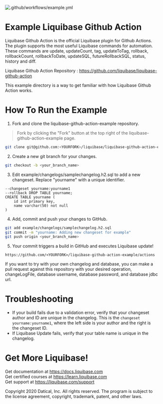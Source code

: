 ![.github/workflows/example.yml](https://github.com/liquibase/liquibase-github-action-example/workflows/.github/workflows/example.yml/badge.svg)

# Example Liquibase Github Action

Liquibase Github Action is the official Liquibase plugin for Github Actions. The plugin supports the most useful Liquibase commands for automation. These commands are update, updateCount, tag, updateToTag, rollback, rollbackCount, rollbackToDate, updateSQL, futureRollbackSQL, status, history and diff.

Liquibase Github Action Repository : https://github.com/liquibase/liquibase-github-action

This example directory is a way to get familiar with how Liquibase Github Action works. 

# How To Run the Example

1. Fork and clone the liquibase-github-action-example repository.
> Fork by clicking the "Fork" button at the top right of the liquibase-github-action-example page.
```bash
git clone git@github.com:<YOURFORK>/liquibase/liquibase-github-action-example.git
```
2. Create a new git branch for your changes.
```bash
git checkout -b <your_branch_name>
```
3. Edit example/changelogs/samplechangelog.h2.sql to add a new changeset. Replace "yourname" with a unique identifier.
```
--changeset yourname:yourname1
--rollback DROP TABLE yourname;
CREATE TABLE yourname (
    id int primary key,
    name varchar(50) not null
)
```

4. Add, commit and push your changes to GitHub.
```bash
git add example/changelogs/samplechangelog.h2.sql
git commit -m "yourname: Adding new changeset for example"
git push origin <your_branch_name>
```
5. Your commit triggers a build in GitHub and executes Liquibase update!

 `https://github.com/<YOURFORK>/liquibase-github-action-example/actions`
 

 If you want to try with your own changelog and database, you can make a pull request against this repository with your desired operation, changeLogFile, database username, database password, and database jdbc url.

 # Troubleshooting
 * If your build fails due to a validation error, verify that your changeset author and ID are unique in the changelog. This is the `changeset yourname:yourname1`, where the left side is your author and the right is the changeset ID.
 * If Liquibase Update fails, verify that your table name is unique in the changelog.

# Get More Liquibase!
Get documentation at https://docs.liquibase.com      
Get certified courses at https://learn.liquibase.com  
Get support at https://liquibase.com/support         


Copyright 2020 Datical, Inc. All rights reserved. The program is subject to the 
license agreement, copyright, trademark, patent, and other laws.
